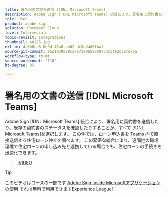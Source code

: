 ```yaml
---
title: 署名用の文書の送信 [!DNL Microsoft Teams]
description: Adobe Sign [!DNL Microsoft Teams] 統合により、署名用に契約書を送信したり、既存の契約書のステータスを確認したりすることが、すべて [!DNL Microsoft Teams]
role: User
product: adobe sign
solution: Document Cloud
level: Intermediate
topic-revisit: Integrations
thumbnail: 40125.jpg
exl-id: dc6b8cc8-6d9d-46a0-add2-dc5ada06fbaf
source-git-commit: 9521930d29ca7e73e9658029733c5fe2c267d7ba
workflow-type: tm+mt
source-wordcount: '110'
ht-degree: 0%

---
```


# 署名用の文書の送信 [!DNL Microsoft Teams]

Adobe Sign [!DNL Microsoft Teams] 統合により、署名用に契約書を送信したり、既存の契約書のステータスを確認したりすることが、すべて [!DNL Microsoft Teams]を選択します。 この例では、ローン申込書を Teams 内で直接送信する住宅ローン仲介を調べます。 この緊密な統合により、遠隔地の職場環境で住宅ローンの申し込み先と連携している場合でも、住宅ローンの手続きを迅速化できます。

>[!VIDEO](https://video.tv.adobe.com/v/40125?hidetitle=true)

>[!TIP]
>
>このビデオはコースの一部です [Adobe Sign Inside Microsoftアプリケーションの使用](https://experienceleague.adobe.com/?recommended=Sign-U-1-2020.2) それは無料で利用できますExperience League!
